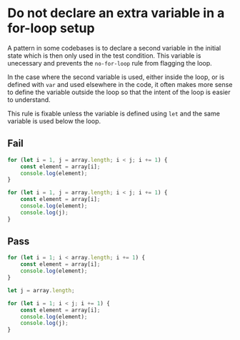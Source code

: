 # Do not declare an extra variable in a for-loop setup

A pattern in some codebases is to declare a second variable in the initial state which is then only used in the test condition. This variable is unecessary and prevents the `no-for-loop` rule from flagging the loop.

In the case where the second variable is used, either inside the loop, or is defined with `var` and used elsewhere in the code, it often makes more sense to define the variable outside the loop so that the intent of the loop is easier to understand.

This rule is fixable unless the variable is defined using `let` and the same variable is used below the loop.

## Fail

```js
for (let i = 1, j = array.length; i < j; i += 1) {
	const element = array[i];
	console.log(element);
}
```

```js
for (let i = 1, j = array.length; i < j; i += 1) {
	const element = array[i];
	console.log(element);
	console.log(j);
}
```

## Pass

```js
for (let i = 1; i < array.length; i += 1) {
	const element = array[i];
	console.log(element);
}
```

```js
let j = array.length;

for (let i = 1; i < j; i += 1) {
	const element = array[i];
	console.log(element);
	console.log(j);
}
```
